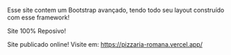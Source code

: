 Esse site contem um Bootstrap avançado, tendo todo seu layout construído com esse framework!

Site 100% Reposivo!

Site publicado online!
Visite em:
https://pizzaria-romana.vercel.app/
